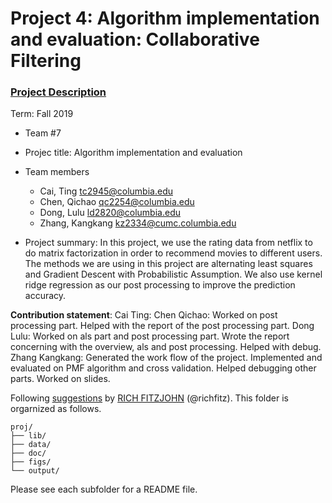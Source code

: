 # Project 4: Algorithm implementation and evaluation: Collaborative Filtering

### [Project Description](doc/project4_desc.md)

Term: Fall 2019

+ Team #7 
+ Projec title: Algorithm implementation and evaluation
+ Team members
	+ Cai, Ting tc2945@columbia.edu
	+ Chen, Qichao qc2254@columbia.edu
	+ Dong, Lulu ld2820@columbia.edu
	+ Zhang, Kangkang kz2334@cumc.columbia.edu
	
+ Project summary: In this project, we use the rating data from netflix to do matrix factorization in order to recommend movies to different users. The methods we are using in this project are alternating least squares and Gradient Descent with Probabilistic Assumption. We also use kernel ridge regression as our post processing to improve the prediction accuracy.

**Contribution statement**: 
Cai Ting: 
Chen Qichao: Worked on post processing part. Helped with the report of the post processing part.
Dong Lulu: Worked on als part and post processing part. Wrote the report concerning with the overview, als and post processing. Helped with debug.
Zhang Kangkang: Generated the work flow of the project. Implemented and evaluated on PMF algorithm and cross validation. Helped debugging other parts. Worked on slides. 


Following [suggestions](http://nicercode.github.io/blog/2013-04-05-projects/) by [RICH FITZJOHN](http://nicercode.github.io/about/#Team) (@richfitz). This folder is orgarnized as follows.

```
proj/
├── lib/
├── data/
├── doc/
├── figs/
└── output/
```

Please see each subfolder for a README file.
